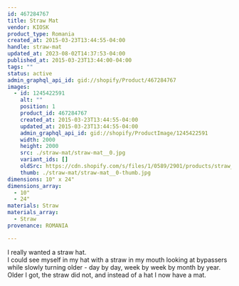 ```yaml
---
id: 467284767
title: Straw Mat
vendor: KIOSK
product_type: Romania
created_at: 2015-03-23T13:44:55-04:00
handle: straw-mat
updated_at: 2023-08-02T14:37:53-04:00
published_at: 2015-03-23T13:44:00-04:00
tags: ""
status: active
admin_graphql_api_id: gid://shopify/Product/467284767
images:
  - id: 1245422591
    alt: ""
    position: 1
    product_id: 467284767
    created_at: 2015-03-23T13:44:55-04:00
    updated_at: 2015-03-23T13:44:55-04:00
    admin_graphql_api_id: gid://shopify/ProductImage/1245422591
    width: 2000
    height: 2000
    src: ./straw-mat/straw-mat__0.jpg
    variant_ids: []
    oldSrc: https://cdn.shopify.com/s/files/1/0589/2901/products/straw_mat.jpeg?v=1427132695
    thumb: ./straw-mat/straw-mat__0-thumb.jpg
dimensions: 10" x 24"
dimensions_array:
  - 10"
  - 24"
materials: Straw
materials_array:
  - Straw
provenance: ROMANIA

---
```


I really wanted a straw hat.  
I could see myself in my hat with a straw in my mouth looking at bypassers while slowly turning older - day by day, week by week by month by year.  
Older I got, the straw did not, and instead of a hat I now have a mat.